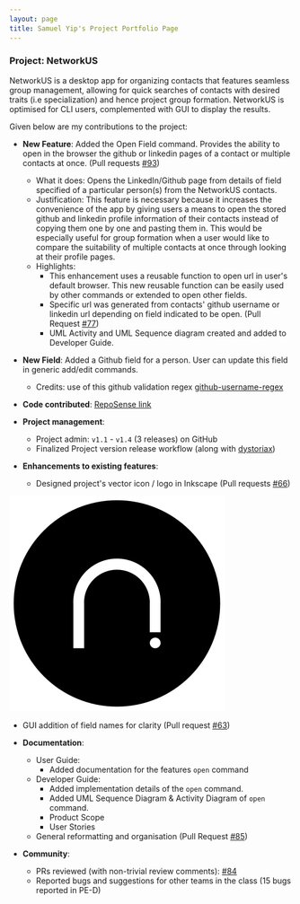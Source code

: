 ```yaml
---
layout: page
title: Samuel Yip's Project Portfolio Page
---
```


### Project: NetworkUS

NetworkUS is a desktop app for organizing contacts that features seamless group management, allowing for quick searches of contacts with desired traits (i.e specialization) and hence project group formation. NetworkUS is optimised for CLI users, complemented with GUI to display the results.

Given below are my contributions to the project:

* **New Feature**: Added the Open Field command. Provides the ability to open in the browser the github or linkedin pages of a contact or multiple contacts at once. (Pull requests [\#93](https://github.com/AY2122S1-CS2103T-T10-3/tp/pull/93))
  * What it does: Opens the LinkedIn/Github page from details of field specified of a particular person(s) from the NetworkUS contacts.
  * Justification: This feature is necessary because it increases the convenience of the app by giving users a means to open the stored github and linkedin profile information of their contacts instead of copying them one by one and pasting them in. This would be especially useful for group formation when a user would like to compare the suitability of multiple contacts at once through looking at their profile pages.
  * Highlights:
    * This enhancement uses a reusable function to open url in user's default browser. This new reusable function can be easily used by other commands or extended to open other fields.
    * Specific url was generated from contacts' github username or linkedin url depending on field indicated to be open. (Pull Request [\#77](https://github.com/AY2122S1-CS2103T-T10-3/tp/pull/77))
    * UML Activity and UML Sequence diagram created and added to Developer Guide.


* **New Field**: Added a Github field for a person. User can update this field in generic add/edit commands.
  * Credits: use of this github validation regex [github-username-regex](https://github.com/shinnn/github-username-regex)


* **Code contributed**: [RepoSense link](https://nus-cs2103-ay2122s1.github.io/tp-dashboard/?search=samyipsh&sort=groupTitle&sortWithin=title&since=2021-09-17&timeframe=commit&mergegroup=&groupSelect=groupByRepos&breakdown=false)


* **Project management**:
  * Project admin: `v1.1` - `v1.4` (3 releases) on GitHub
  * Finalized Project version release workflow (along with [dystoriax](https://ay2122s1-cs2103t-t10-3.github.io/tp/team/dystoriax.html))


* **Enhancements to existing features**:
  * Designed project's vector icon / logo in Inkscape (Pull requests [\#66](https://github.com/AY2122S1-CS2103T-T10-3/tp/pull/66/files))

![Ui](../images/networkUS_icon.png)

  * GUI addition of field names for clarity (Pull request [\#63](https://github.com/AY2122S1-CS2103T-T10-3/tp/pull/63/files))


* **Documentation**:
  * User Guide:
    * Added documentation for the features `open` command
  * Developer Guide:
    * Added implementation details of the `open` command.
    * Added UML Sequence Diagram & Activity Diagram of `open` command.
    * Product Scope
    * User Stories
  * General reformatting and organisation (Pull Request [\#85](https://github.com/AY2122S1-CS2103T-T10-3/tp/pull/85/files))


* **Community**:
  * PRs reviewed (with non-trivial review comments): [\#84](https://github.com/AY2122S1-CS2103T-T10-3/tp/pull/84)
  * Reported bugs and suggestions for other teams in the class (15 bugs reported in PE-D)
